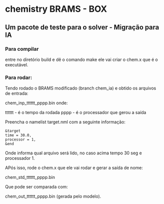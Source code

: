 # chemistry BRAMS - BOX

## Um pacote de teste para o solver - Migração para IA

### Para compilar

entre no diretório build e dê o comando make
ele vai criar o chem.x que é o executável.

### Para rodar:

Tendo rodado o BRAMS modificado (branch chem_ia) e obtido os arquivos de entrada:

chem_inp_tttttt_pppp.bin
onde:

tttttt - é o tempo da rodada
pppp - é o processador que gerou a saída

Preencha o namelist target.nml com a seguinte informação:

```
&target
time = 30.0,
processor = 1,
&end
```

Onde informa qual arquivo será lido, no caso acima tempo 30 seg e processador 1.

APós isso, rode o chem.x que ele vai rodar e gerar a saída de nome:

chem_std_tttttt_pppp.bin

Que pode ser comparada com:

chem_out_tttttt_pppp.bin (gerada pelo modelo).

